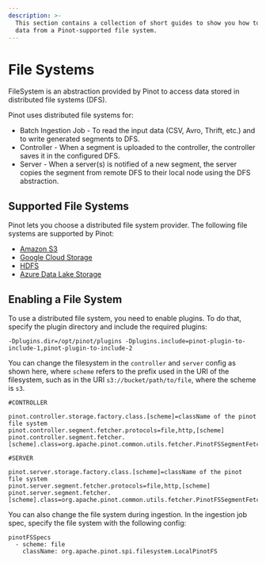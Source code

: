 ```yaml
---
description: >-
  This section contains a collection of short guides to show you how to import
  data from a Pinot-supported file system.
---
```


# File Systems

FileSystem is an abstraction provided by Pinot to access data stored in distributed file systems (DFS).

Pinot uses distributed file systems for:

* Batch Ingestion Job - To read the input data (CSV, Avro, Thrift, etc.) and to write generated segments to DFS.
* Controller - When a segment is uploaded to the controller, the controller saves it in the configured DFS.
* Server - When a server(s) is notified of a new segment, the server copies the segment from remote DFS to their local node using the DFS abstraction.

## Supported File Systems

Pinot lets you choose a distributed file system provider. The following file systems are supported by Pinot:

* [Amazon S3](amazon-s3.md)
* [Google Cloud Storage](import-from-gcp.md)
* [HDFS](import-from-hdfs.md)
* [Azure Data Lake Storage](import-from-adls-azure.md)

## Enabling a File System

To use a distributed file system, you need to enable plugins. To do that, specify the plugin directory and include the required plugins:

```
-Dplugins.dir=/opt/pinot/plugins -Dplugins.include=pinot-plugin-to-include-1,pinot-plugin-to-include-2
```

You can change the filesystem in the `controller` and `server` config as shown here, where `scheme` refers to the prefix used in the URI of the filesystem, such as in the URI `s3://bucket/path/to/file`, where the scheme is `s3`.

```
#CONTROLLER

pinot.controller.storage.factory.class.[scheme]=className of the pinot file system
pinot.controller.segment.fetcher.protocols=file,http,[scheme]
pinot.controller.segment.fetcher.[scheme].class=org.apache.pinot.common.utils.fetcher.PinotFSSegmentFetcher
```

```
#SERVER

pinot.server.storage.factory.class.[scheme]=className of the pinot file system
pinot.server.segment.fetcher.protocols=file,http,[scheme]
pinot.server.segment.fetcher.[scheme].class=org.apache.pinot.common.utils.fetcher.PinotFSSegmentFetcher
```

You can also change the file system during ingestion. In the ingestion job spec, specify the file system with the following config:

```
pinotFSSpecs
  - scheme: file
    className: org.apache.pinot.spi.filesystem.LocalPinotFS
```
